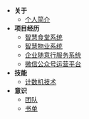 - **关于**
  - [个人简介](/wiki/home)
- **项目经历**
  - [智慧食堂系统](/wiki/pro/zhst)
  - [智慧物业系统](/wiki/pro/zhst)
  - [企业随意行服务系统](/wiki/pro/zhst)
  - [微信公众号运营平台](/wiki/pro/zhst)
- **技能**
  - [计数机技术]({{baseDomain}}?sidebar=develop)
- **意识**
  - [团队]({{baseDomain}}?sidebar=team)
  - [书单](/wiki/information/books)